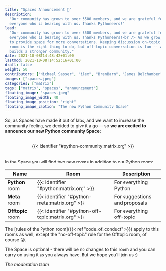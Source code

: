 ```yaml
---
title: "Spaces Announcement 🎉"
description:
  "Our community has grown to over 3500 members, and we are grateful for
  everyone who is bearing with us. Thanks Pythoneers!"
lead:
  "Our community has grown to over 3500 members, and we are grateful for
  everyone who is bearing with us. Thanks Pythoneers!<br /> As we grow, we want
  to provide space for more conversations. Keeping discussion on-topic in this
  room is the right thing to do, but off-topic conversation is fun -- and it
  builds a stronger community."
date: 2021-10-08T14:48:42+01:00
lastmod: 2021-10-08T14:52:16+01:00
draft: false
weight: 50
contributors: ["Michael Sasser", "ilex", "BrenBarn", "James Belchamber"]
images: ["spaces.jpeg"]
categories: ["matrix"]
tags: ["matrix", "spaces", "announcement"]
floating_image: "spaces.jpeg"
floating_image_width: 40
floating_image_position: "right"
floating_image_caption: "The new Python Community Space"
---
```


<!-- {{< img src="spaces.jpeg" alt="spaces image" caption="<center><em>The new Python Community Space </em></center>" figure_class="border-0" >}} -->

<!-- As we grow, we want to provide space for more conversations. Keeping -->
<!-- discussion on-topic in this room is the right thing to do, but off-topic -->
<!-- conversation is fun -- and it builds a stronger community. -->

So, as Spaces have made it out of labs, and we want to increase the community
feeling, we decided to give it a go -- so **we are excited to announce our new
Python community Space:** <br /><br />

<center>
{{< identifier "#python-community:matrix.org" >}}
</center>
<br /><br />
In the Space you will find two new rooms in addition to our Python room:

| Name              | Room                                                     | Description                   |
| ----------------- | -------------------------------------------------------- | ----------------------------- |
| **Python** room   | {{< identifier "#python:matrix.org" >}}           | For everything Python         |
| **Meta** room     | {{< identifier "#python-meta:matrix.org" >}}      | For suggestions and proposals |
| **Offtopic** room | {{< identifier "#python-off-topic:matrix.org" >}} | For everything off-topic      |

The [rules of the Python room]({{< ref "code_of_conduct" >}}) apply to this
rooms as well, except the "no-off-topic" rule for the Offtopic room, of course
😜.

The Space is optional - there will be no changes to this room and you can carry
on using it as you always have. But we hope you'll join us :)

<!-- markdownlint-disable-next-line MD036 -->
_The moderation team_

